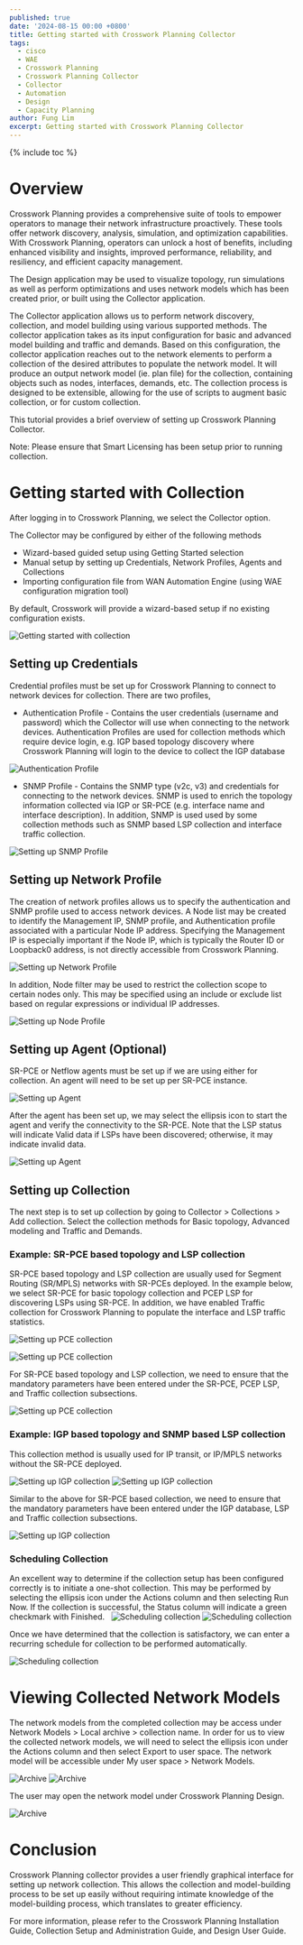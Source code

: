 ```yaml
---
published: true
date: '2024-08-15 00:00 +0800'
title: Getting started with Crosswork Planning Collector
tags:
  - cisco
  - WAE
  - Crosswork Planning
  - Crosswork Planning Collector
  - Collector
  - Automation
  - Design
  - Capacity Planning
author: Fung Lim
excerpt: Getting started with Crosswork Planning Collector
---
```

{% include toc %}

# Overview

Crosswork Planning provides a comprehensive suite of tools to empower operators to manage their network infrastructure proactively. These tools offer network discovery, analysis, simulation, and optimization capabilities. With Crosswork Planning, operators can unlock a host of benefits, including enhanced visibility and insights, improved performance, reliability, and resiliency, and efficient capacity management.

The Design application may be used to visualize topology, run simulations as well as perform optimizations and uses network models which has been created prior, or built using the Collector application.

The Collector application allows us to perform network discovery, collection, and model building using various supported methods. The collector application takes as its input configuration for basic and advanced model building and traffic and demands. Based on this configuration, the collector application reaches out to the network elements to perform a collection of the desired attributes to populate the network model. It will produce an output network model (ie. plan file) for the collection, containing objects such as nodes, interfaces, demands, etc. The collection process is designed to be extensible, allowing for the use of scripts to augment basic collection, or for custom collection.

This tutorial provides a brief overview of setting up Crosswork Planning Collector.

Note: Please ensure that Smart Licensing has been setup prior to running collection.

# Getting started with Collection

After logging in to Crosswork Planning, we select the Collector option.

The Collector may be configured by either of the following methods
* Wizard-based guided setup using Getting Started selection
* Manual setup by setting up Credentials, Network Profiles, Agents and Collections
* Importing configuration file from WAN Automation Engine (using WAE configuration migration tool)

By default, Crosswork will provide a wizard-based setup if no existing configuration exists.

![Getting started with collection]({{site.baseurl}}/images/cp-getting-started-collection-wizard.png) 


## Setting up Credentials

Credential profiles must be set up for Crosswork Planning to connect to network devices for collection. There are two profiles,

* Authentication Profile - Contains the user credentials (username and password) which the Collector will use when connecting to the network devices. Authentication Profiles are used for collection methods which require device login, e.g. IGP based topology discovery where Crosswork Planning will login to the device to collect the IGP database

![Authentication Profile]({{site.baseurl}}/images/cp-getting-started-collection-auth.png) 

* SNMP Profile - Contains the SNMP type (v2c, v3) and credentials for connecting to the network devices. SNMP is used to enrich the topology information collected via IGP or SR-PCE (e.g. interface name and interface description). In addition, SNMP is used used by some collection methods such as SNMP based LSP collection and interface traffic collection.

![Setting up SNMP Profile]({{site.baseurl}}/images/cp-getting-started-collection-snmp.png) 

## Setting up Network Profile

The creation of network profiles allows us to specify the authentication and SNMP profile used to access network devices. A Node list may be created to identify the Management IP, SNMP profile, and Authentication profile associated with a particular Node IP address. Specifying the Management IP is especially important if the Node IP, which is typically the Router ID or Loopback0 address, is not directly accessible from Crosswork Planning.


![Setting up Network Profile]({{site.baseurl}}/images/cp-getting-started-collection-nwprofile.png) 

In addition, Node filter may be used to restrict the collection scope to certain nodes only. This may be specified using an include or exclude list based on regular expressions or individual IP addresses.

![Setting up Node Profile]({{site.baseurl}}/images/cp-getting-started-collection-nwprofile-nodefilter.png) 

## Setting up Agent (Optional)

SR-PCE or Netflow agents must be set up if we are using either for collection. An agent will need to be set up per SR-PCE instance. 

![Setting up Agent]({{site.baseurl}}/images/cp-getting-started-collection-agent.png) 

After the agent has been set up, we may select the ellipsis icon to start the agent and verify the connectivity to the SR-PCE. Note that the LSP status will indicate Valid data if LSPs have been discovered; otherwise, it may indicate invalid data.

![Setting up Agent]({{site.baseurl}}/images/cp-getting-started-collection-agent-status.png)

## Setting up Collection

The next step is to set up collection by going to Collector > Collections > Add collection. Select the collection methods for Basic topology, Advanced modeling and Traffic and Demands. 

### Example: SR-PCE based topology and LSP collection ###

SR-PCE based topology and LSP collection are usually used for Segment Routing (SR/MPLS) networks with SR-PCEs deployed. In the example below, we select SR-PCE for basic topology collection and PCEP LSP for discovering LSPs using SR-PCE. In addition, we have enabled Traffic collection for Crosswork Planning to populate the interface and LSP traffic statistics.

![Setting up PCE collection]({{site.baseurl}}/images/cp-getting-started-collection-xtc1.png) 

![Setting up PCE collection]({{site.baseurl}}/images/cp-getting-started-collection-xtc2.png) 

For SR-PCE based topology and LSP collection, we need to ensure that the mandatory parameters have been entered under the SR-PCE, PCEP LSP, and Traffic collection subsections.

![Setting up PCE collection]({{site.baseurl}}/images/cp-getting-started-collection-xtc3.png) 

### Example: IGP based topology and SNMP based LSP collection ###

This collection method is usually used for IP transit, or IP/MPLS networks without the SR-PCE deployed.

![Setting up IGP collection]({{site.baseurl}}/images/cp-getting-started-collection-igp1.png) 
![Setting up IGP collection]({{site.baseurl}}/images/cp-getting-started-collection-igp2.png) 


Similar to the above for SR-PCE based collection, we need to ensure that the mandatory parameters have been entered under the IGP database, LSP and Traffic collection subsections.

![Setting up IGP collection]({{site.baseurl}}/images/cp-getting-started-collection-igp3.png) 

### Scheduling Collection

An excellent way to determine if the collection setup has been configured correctly is to initiate a one-shot collection. This may be performed by selecting the ellipsis icon under the Actions column and then selecting Run Now. If the collection is successful, the Status column will indicate a green checkmark with Finished.
 
![Scheduling collection]({{site.baseurl}}/images/cp-getting-started-collection-schedule1.png) 
![Scheduling collection]({{site.baseurl}}/images/cp-getting-started-collection-schedule2.png) 

Once we have determined that the collection is satisfactory, we can enter a recurring schedule for collection to be performed automatically.

![Scheduling collection]({{site.baseurl}}/images/cp-getting-started-collection-schedule3.png) 


# Viewing Collected Network Models

The network models from the completed collection may be access under Network Models > Local archive > collection name. In order for us to view the collected network models, we will need to select the ellipsis icon under the Actions column and then select Export to user space. The network model will be accessible under My user space > Network Models.

![Archive]({{site.baseurl}}/images/cp-getting-started-collection-archive1.png) 
![Archive]({{site.baseurl}}/images/cp-getting-started-collection-archive2.png) 

The user may open the network model under Crosswork Planning Design.

![Archive]({{site.baseurl}}/images/cp-getting-started-collection-design.png) 

# Conclusion

Crosswork Planning collector provides a user friendly graphical interface for setting up network collection. This allows the collection and model-building process to be set up easily without requiring intimate knowledge of the model-building process, which translates to greater efficiency.

For more information, please refer to the Crosswork Planning Installation Guide, Collection Setup and Administration Guide, and Design User Guide.
